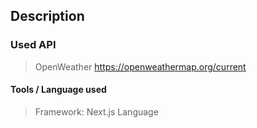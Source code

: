 ## Description



### Used API
> OpenWeather 
https://openweathermap.org/current

#### Tools / Language used
> Framework: Next.js
> Language

